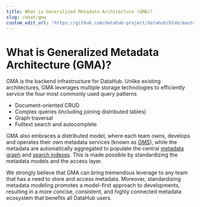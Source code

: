 ```yaml
---
title: What is Generalized Metadata Architecture (GMA)?
slug: /what/gma
custom_edit_url: "https://github.com/datahub-project/datahub/blob/master/docs/what/gma.md"
---
```


# What is Generalized Metadata Architecture (GMA)?

GMA is the backend infrastructure for DataHub. Unlike existing architectures, GMA leverages multiple storage technologies to efficiently service the four most commonly used query patterns

- Document-oriented CRUD
- Complex queries (including joining distributed tables)
- Graph traversal
- Fulltext search and autocomplete

GMA also embraces a distributed model, where each team owns, develops and operates their own metadata services (known as [GMS](gms.md)), while the metadata are automatically aggregated to populate the central [metadata graph](graph.md) and [search indexes](search-index.md). This is made possible by standardizing the metadata models and the access layer.

We strongly believe that GMA can bring tremendous leverage to any team that has a need to store and access metadata.
Moreover, standardizing metadata modeling promotes a model-first approach to developments, resulting in a more concise, consistent, and highly connected metadata ecosystem that benefits all DataHub users.
